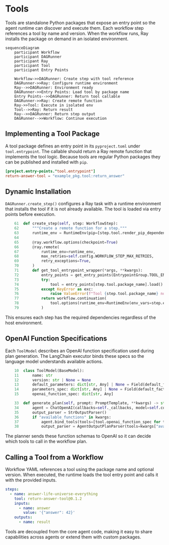 # Tools

Tools are standalone Python packages that expose an entry point so the agent runtime can discover and execute them. Each workflow step references a tool by name and version. When the workflow runs, Ray installs the package on demand in an isolated environment.

```mermaid
sequenceDiagram
    participant Workflow
    participant DAGRunner
    participant Ray
    participant Tool
    participant Entry Points

    Workflow->>DAGRunner: Create step with tool reference
    DAGRunner->>Ray: Configure runtime environment
    Ray-->>DAGRunner: Environment ready
    DAGRunner->>Entry Points: Load tool by package name
    Entry Points-->>DAGRunner: Return tool callable
    DAGRunner->>Ray: Create remote function
    Ray->>Tool: Execute in isolated env
    Tool-->>Ray: Return result
    Ray-->>DAGRunner: Return step output
    DAGRunner-->>Workflow: Continue execution
```

## Implementing a Tool Package

A tool package defines an entry point in its `pyproject.toml` under `tool.entrypoint`. The callable should return a Ray remote function that implements the tool logic. Because tools are regular Python packages they can be published and installed with `pip`.

```toml
[project.entry-points."tool.entrypoint"]
return-answer-tool = "example_pkg.tool:return_answer"
```

## Dynamic Installation

`DAGRunner.create_step()` configures a Ray task with a runtime environment that installs the tool if it is not already available. The tool is loaded via entry points before execution.

```python
    61  def create_step(self, step: WorkflowStep):
    62      """Create a remote function for a step."""
    63      runtime_env = RuntimeEnv(pip=[step.tool.render_pip_dependency()], env_vars=step.env_vars)
    64
    65      @ray.workflow.options(checkpoint=True)
    66      @ray.remote(
    67          runtime_env=runtime_env,
    68          max_retries=self.config.WORKFLOW_STEP_MAX_RETRIES,
    69          retry_exceptions=True,
    70      )
    71      def get_tool_entrypoint_wrapper(*args, **kwargs):
    72          entry_points = get_entry_points(EntrypointGroup.TOOL_ENTRYPOINT)
    73          try:
    74              tool = entry_points[step.tool.package_name].load()
    75          except KeyError as exc:
    76              raise ValueError(f"Tool {step.tool.package_name} not found in entry points") from exc
    77          return workflow.continuation(
    78              tool.options(runtime_env=RuntimeEnv(env_vars=step.env_vars)).bind(*args, **kwargs)
    79          )
```

This ensures each step has the required dependencies regardless of the host environment.

## OpenAI Function Specifications

Each `ToolModel` describes an OpenAI function specification used during plan generation. The LangChain executor binds these specs so the language model understands available actions.

```python
    10  class ToolModel(BaseModel):
    11      name: str
    12      version: str | None = None
    13      default_parameters: dict[str, Any] | None = Field(default_factory=dict)
    14      parameters_spec: dict[str, Any] | None = Field(default_factory=dict)
    15      openai_function_spec: dict[str, Any]
```

```python
    33  def generate_plan(self, prompt: PromptTemplate, **kwargs) -> str:
    34      agent = ChatOpenAI(callbacks=self._callbacks, model=self.config.openai_api_model)
    35      output_parser = StrOutputParser()
    36      if "available_functions" in kwargs:
    37          agent.bind_tools(tools=[tool.openai_function_spec for tool in kwargs["available_functions"]])
    38          output_parser = AgentOutputPlanParser(tools=kwargs["available_functions"])
```

The planner sends these function schemas to OpenAI so it can decide which tools to call in the workflow plan.

## Calling a Tool from a Workflow

Workflow YAML references a tool using the package name and optional version. When executed, the runtime loads the tool entry point and calls it with the provided inputs.

```yaml
steps:
  - name: answer-life-universe-everything
    tool: return-answer-tool@0.1.2
    inputs:
      - name: answer
        value: '{"answer": 42}'
    outputs:
      - name: result
```

Tools are decoupled from the core agent code, making it easy to share capabilities across agents or extend them with custom packages.
